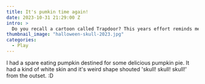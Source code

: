 ```yaml
---
title: It's pumkin time again!
date: 2023-10-31 21:29:00 Z
intro: >
  Do you recall a cartoon called Trapdoor? This years effort reminds me of 'Bony'
thumbnail_image: "halloween-skull-2023.jpg"
categories:
  - Play
---
```


I had a spare eating pumpkin destined for some delicious pumpkin pie. It had a kind of white skin and it's weird shape shouted 'skull! skull! skull!' from the outset. :D  

